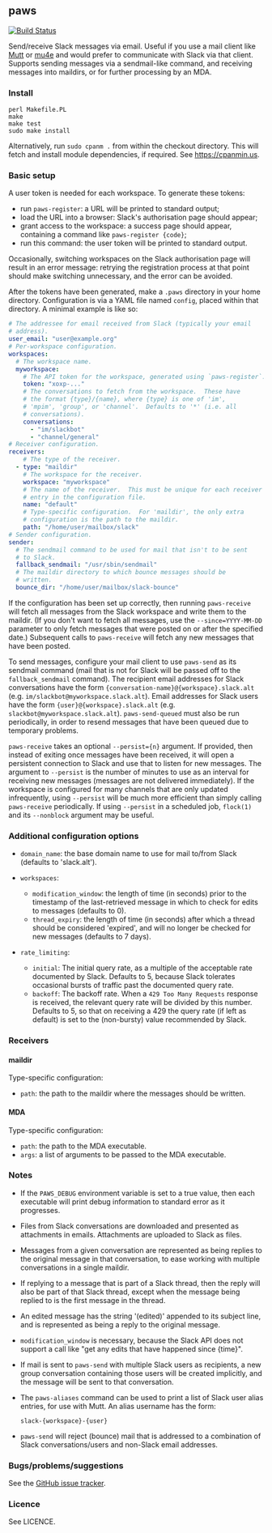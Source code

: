 ## paws

[![Build Status](https://github.com/tomhrr/paws/workflows/build/badge.svg)](https://github.com/tomhrr/paws/actions)

Send/receive Slack messages via email.  Useful if you use a mail
client like [Mutt](http://mutt.org) or
[mu4e](https://www.djcbsoftware.nl/code/mu/mu4e.html) and would prefer
to communicate with Slack via that client.  Supports sending messages
via a sendmail-like command, and receiving messages into maildirs, or
for further processing by an MDA.

### Install

    perl Makefile.PL
    make
    make test
    sudo make install

Alternatively, run `sudo cpanm .` from within the checkout directory.
This will fetch and install module dependencies, if required. See
https://cpanmin.us.

### Basic setup

A user token is needed for each workspace.  To generate these tokens:

 - run `paws-register`: a URL will be printed to standard output;
 - load the URL into a browser: Slack's authorisation page should
   appear;
 - grant access to the workspace: a success page should appear,
   containing a command like `paws-register {code}`;
 - run this command: the user token will be printed to standard
   output.

Occasionally, switching workspaces on the Slack authorisation page
will result in an error message: retrying the registration process at
that point should make switching unnecessary, and the error can be
avoided.

After the tokens have been generated, make a `.paws` directory in your
home directory.  Configuration is via a YAML file named `config`,
placed within that directory.  A minimal example is like so:

```yaml
# The addressee for email received from Slack (typically your email
# address).
user_email: "user@example.org"
# Per-workspace configuration.
workspaces:
  # The workspace name.
  myworkspace:
    # The API token for the workspace, generated using `paws-register`.
    token: "xoxp-..."
    # The conversations to fetch from the workspace.  These have
    # the format {type}/{name}, where {type} is one of 'im',
    # 'mpim', 'group', or 'channel'.  Defaults to '*' (i.e. all
    # conversations).
    conversations:
      - "im/slackbot"
      - "channel/general"
# Receiver configuration.
receivers:
    # The type of the receiver.
  - type: "maildir"
    # The workspace for the receiver.
    workspace: "myworkspace"
    # The name of the receiver.  This must be unique for each receiver
    # entry in the configuration file.
    name: "default"
    # Type-specific configuration.  For 'maildir', the only extra
    # configuration is the path to the maildir.
    path: "/home/user/mailbox/slack"
# Sender configuration.
sender:
  # The sendmail command to be used for mail that isn't to be sent
  # to Slack.
  fallback_sendmail: "/usr/sbin/sendmail"
  # The maildir directory to which bounce messages should be
  # written.
  bounce_dir: "/home/user/mailbox/slack-bounce"
```

If the configuration has been set up correctly, then running
`paws-receive` will fetch all messages from the Slack workspace and
write them to the maildir.  (If you don't want to fetch all messages,
use the `--since=YYYY-MM-DD` parameter to only fetch messages that
were posted on or after the specified date.)  Subsequent calls to
`paws-receive` will fetch any new messages that have been posted.

To send messages, configure your mail client to use `paws-send` as its
sendmail command (mail that is not for Slack will be passed off to the
`fallback_sendmail` command).  The recipient email addresses for Slack
conversations have the form `{conversation-name}@{workspace}.slack.alt`
(e.g.  `im/slackbot@myworkspace.slack.alt`).  Email addresses for
Slack users have the form `{user}@{workspace}.slack.alt` (e.g.
`slackbot@myworkspace.slack.alt`).  `paws-send-queued` must also be
run periodically, in order to resend messages that have been queued
due to temporary problems.

`paws-receive` takes an optional `--persist={n}` argument.  If
provided, then instead of exiting once messages have been received, it
will open a persistent connection to Slack and use that to listen for
new messages.  The argument to `--persist` is the number of minutes to
use as an interval for receiving new messages (messages are not
delivered immediately).  If the workspace is configured for many
channels that are only updated infrequently, using `--persist` will be
much more efficient than simply calling `paws-receive` periodically.
If using `--persist` in a scheduled job, `flock(1)` and its
`--nonblock` argument may be useful.

### Additional configuration options

 - `domain_name`: the base domain name to use for mail to/from Slack
   (defaults to 'slack.alt').

 - `workspaces`:
    - `modification_window`: the length of time (in seconds) prior to
      the timestamp of the last-retrieved message in which to check
      for edits to messages (defaults to 0).
    - `thread_expiry`: the length of time (in seconds) after which a
      thread should be considered 'expired', and will no longer be
      checked for new messages (defaults to 7 days).

 - `rate_limiting`:
    - `initial`: The initial query rate, as a multiple of the
      acceptable rate documented by Slack.  Defaults to 5, because
      Slack tolerates occasional bursts of traffic past the documented
      query rate.
    - `backoff`: The backoff rate.  When a `429 Too Many Requests`
      response is received, the relevant query rate will be divided by
      this number.  Defaults to 5, so that on receiving a 429 the
      query rate (if left as default) is set to the (non-bursty) value
      recommended by Slack.

### Receivers

#### maildir

Type-specific configuration:

 - `path`: the path to the maildir where the messages should be
   written.

#### MDA

Type-specific configuration:

 - `path`: the path to the MDA executable.
 - `args`: a list of arguments to be passed to the MDA executable.

### Notes

 - If the `PAWS_DEBUG` environment variable is set to a true value,
   then each executable will print debug information to standard error
   as it progresses.
 - Files from Slack conversations are downloaded and presented as
   attachments in emails.  Attachments are uploaded to Slack as files.
 - Messages from a given conversation are represented as being replies
   to the original message in that conversation, to ease working with
   multiple conversations in a single maildir.
 - If replying to a message that is part of a Slack thread, then the
   reply will also be part of that Slack thread, except when the
   message being replied to is the first message in the thread.
 - An edited message has the string '(edited)' appended to its subject
   line, and is represented as being a reply to the original message.
 - `modification_window` is necessary, because the Slack API does not
   support a call like "get any edits that have happened since
   {time}".
 - If mail is sent to `paws-send` with multiple Slack users as
   recipients, a new group conversation containing those users will be
   created implicitly, and the message will be sent to that
   conversation.
 - The `paws-aliases` command can be used to print a list of Slack
   user alias entries, for use with Mutt.  An alias username has the
   form:

    `slack-{workspace}-{user}`

 - `paws-send` will reject (bounce) mail that is addressed to a
   combination of Slack conversations/users and non-Slack email
   addresses.

### Bugs/problems/suggestions

See the [GitHub issue tracker](https://github.com/tomhrr/paws/issues).

### Licence

See LICENCE.


